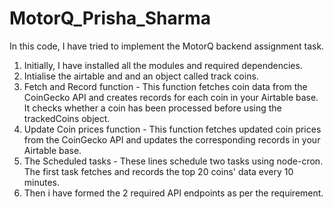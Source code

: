 # MotorQ_Prisha_Sharma
In this code, I have tried to implement the MotorQ backend assignment task. 

1) Initially, I have installed all the modules and required dependencies.
2) Intialise the airtable and and an object called track coins.
3) Fetch and Record function - This function fetches coin data from the CoinGecko API and creates records for each coin in your Airtable base. It checks whether a coin has been processed before using the trackedCoins object.
4) Update Coin prices function - This function fetches updated coin prices from the CoinGecko API and updates the corresponding records in your Airtable base.
5) The Scheduled tasks - These lines schedule two tasks using node-cron. The first task fetches and records the top 20 coins' data every 10 minutes.
6) Then i have formed the 2 required API endpoints as per the requirement.
